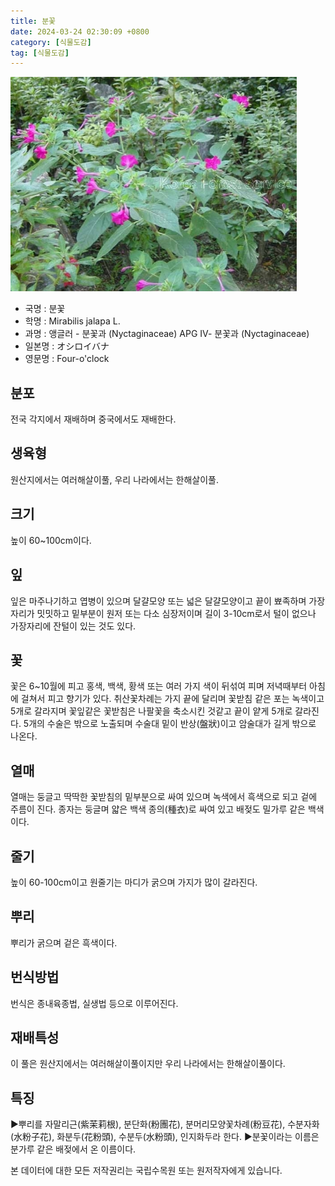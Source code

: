 ```yaml
---
title: 분꽃
date: 2024-03-24 02:30:09 +0800
category: [식물도감]
tag: [식물도감]
---
```




![분꽃](/assets/img/fileUpload/plants/basic/Nyctaginaceae/Mirabilis/13284/1_th2.JPG)
- 국명 : 분꽃
- 학명 : Mirabilis jalapa L.
- 과명 : 앵글러 - 분꽃과 (Nyctaginaceae) APG Ⅳ- 분꽃과 (Nyctaginaceae)
- 일본명 : オシロイバナ
- 영문명 : Four-o'clock


## 분포
전국 각지에서 재배하며 중국에서도 재배한다.
## 생육형
원산지에서는 여러해살이풀, 우리 나라에서는 한해살이풀.
## 크기
높이 60~100cm이다.
## 잎
잎은 마주나기하고 엽병이 있으며 달걀모양 또는 넓은 달걀모양이고 끝이 뾰족하며 가장자리가 밋밋하고 밑부분이 원저 또는 다소 심장저이며 길이 3-10cm로서 털이 없으나 가장자리에 잔털이 있는 것도 있다.
## 꽃
꽃은 6~10월에 피고 홍색, 백색, 황색 또는 여러 가지 색이 뒤섞여 피며 저녁때부터 아침에 걸쳐서 피고 향기가 있다. 취산꽃차례는 가지 끝에 달리며 꽃받침 같은 포는 녹색이고 5개로 갈라지며 꽃잎같은 꽃받침은 나팔꽃을 축소시킨 것같고 끝이 얕게 5개로 갈라진다. 5개의 수술은 밖으로 노출되며 수술대 밑이 반상(盤狀)이고 암술대가 길게 밖으로 나온다.
## 열매
열매는 둥글고 딱딱한 꽃받침의 밑부분으로 싸여 있으며 녹색에서 흑색으로 되고 겉에 주름이 진다. 종자는 둥글며 얇은 백색 종의(種衣)로 싸여 있고 배젖도 밀가루 같은 백색이다.
## 줄기
높이 60-100cm이고 원줄기는 마디가 굵으며 가지가 많이 갈라진다.
## 뿌리
뿌리가 굵으며 겉은 흑색이다.
## 번식방법
번식은 종내육종법, 실생법 등으로 이루어진다.
## 재배특성
이 풀은 원산지에서는 여러해살이풀이지만 우리 나라에서는 한해살이풀이다.
## 특징
▶뿌리를 자말리근(紫茉莉根), 분단화(粉團花), 분머리모양꽃차례(粉豆花), 수분자화(水粉子花), 화분두(花粉頭), 수분두(水粉頭), 인지화두라 한다.
▶분꽃이라는 이름은 분가루 같은 배젖에서 온 이름이다.






본 데이터에 대한 모든 저작권리는 국립수목원 또는 원저작자에게 있습니다.
